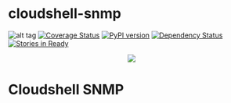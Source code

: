 # cloudshell-snmp
![alt tag](https://travis-ci.org/QualiSystems/cloudshell-snmp.svg)
[![Coverage Status](https://coveralls.io/repos/github/QualiSystems/cloudshell-snmp/badge.svg)](https://coveralls.io/github/QualiSystems/cloudshell-snmp)
[![PyPI version](https://badge.fury.io/py/cloudshell-snmp.svg)](https://badge.fury.io/py/cloudshell-snmp)
[![Dependency Status](https://dependencyci.com/github/QualiSystems/cloudshell-snmp/badge)](https://dependencyci.com/github/QualiSystems/cloudshell-snmp)
[![Stories in Ready](https://badge.waffle.io/QualiSystems/cloudshell-snmp.svg?label=ready&title=Ready)](http://waffle.io/QualiSystems/cloudshell-snmp)

<p align="center">
<img src="https://github.com/QualiSystems/devguide_source/raw/master/logo.png"></img>
</p>

# Cloudshell SNMP